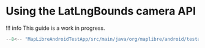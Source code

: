 # Using the LatLngBounds camera API

!!! info
    This guide is a work in progress.

```kotlin title="LatLngBoundsActivity.kt"
--8<-- "MapLibreAndroidTestApp/src/main/java/org/maplibre/android/testapp/activity/camera/LatLngBoundsActivity.kt"
```